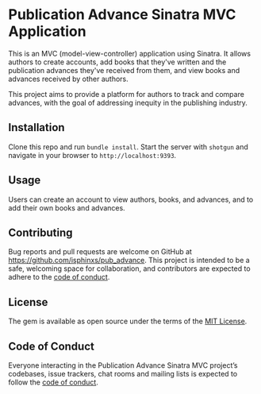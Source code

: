 # Publication Advance Sinatra MVC Application

This is an MVC (model-view-controller) application using Sinatra.  It allows authors to create accounts, add books that they've written and the publication advances they've received from them, and view books and advances received by other authors.

This project aims to provide a platform for authors to track and compare advances, with the goal of addressing inequity in the publishing industry.

## Installation

Clone this repo and run `bundle install`.  Start the server with `shotgun` and navigate in your browser to `http://localhost:9393`.

## Usage

Users can create an account to view authors, books, and advances, and to add their own books and advances.

## Contributing

Bug reports and pull requests are welcome on GitHub at https://github.com/isphinxs/pub_advance. This project is intended to be a safe, welcoming space for collaboration, and contributors are expected to adhere to the [code of conduct](https://github.com/isphinxs/air_quality_cli/blob/main/CODE_OF_CONDUCT.md).

## License

The gem is available as open source under the terms of the [MIT License](https://opensource.org/licenses/MIT).

## Code of Conduct

Everyone interacting in the Publication Advance Sinatra MVC project’s codebases, issue trackers, chat rooms and mailing lists is expected to follow the [code of conduct](https://github.com/isphinxs/pub_advance/blob/main/CODE_OF_CONDUCT.md).